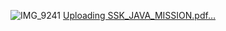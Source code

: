 
![IMG_9241](https://github.com/user-attachments/assets/7abb44fe-3069-4959-85c7-8986bbaaaf40)
[Uploading SSK_JAVA_MISSION.pdf…]()
